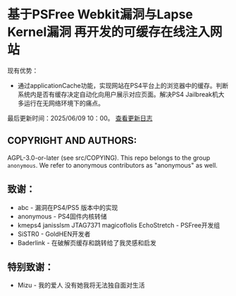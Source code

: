 # 基于PSFree Webkit漏洞与Lapse Kernel漏洞 再开发的可缓存在线注入网站
现有优势：

* 通过applicationCache功能，实现网站在PS4平台上的浏览器中的缓存。判断系统内是否有缓存决定自动化向用户展示对应页面。解决PS4 Jailbreak机大多运行在无网络环境下的痛点。

最后更新时间：2025/06/09 10：00。
[查看更新日志](./CHANGELOG.md)

## COPYRIGHT AND AUTHORS:

AGPL-3.0-or-later (see src/COPYING). This repo belongs to the group
`anonymous`. We refer to anonymous contributors as "anonymous" as well.

## 致谢：

* abc - 漏洞在PS4/PS5 版本中的实现
* anonymous - PS4固件内核转储
* kmeps4 janisslsm JTAG7371 magicoflolis EchoStretch - PSFree开发组
* SiSTR0 - GoldHEN开发者
* Baderlink - 在破解页缓存和跳转给了我灵感和启发

## 特别致谢：

* Mizu - 我的爱人 没有她我将无法独自面对生活

